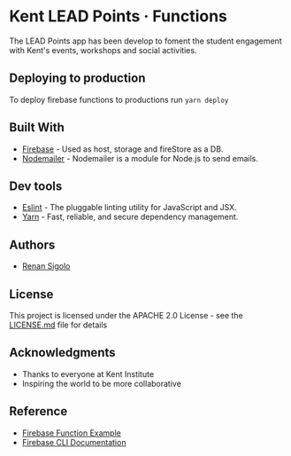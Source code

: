 # Kent LEAD Points &middot; Functions

The LEAD Points app has been develop to foment the student engagement with Kent's events, workshops and social activities.

## Deploying to production

To deploy firebase functions to productions run `yarn deploy`

## Built With

* [Firebase](https://firebase.google.com/) - Used as host, storage and fireStore as a DB.
* [Nodemailer](https://nodemailer.com/about/) - Nodemailer is a module for Node.js to send emails.

## Dev tools

* [Eslint](https://eslint.org/) - The pluggable linting utility for JavaScript and JSX.
* [Yarn](https://yarnpkg.com/en/) - Fast, reliable, and secure dependency management.

## Authors

* [Renan Sigolo](https://github.com/renansigolo)

## License

This project is licensed under the APACHE 2.0 License - see the [LICENSE.md](LICENSE.md) file for details

## Acknowledgments

* Thanks to everyone at Kent Institute
* Inspiring the world to be more collaborative

## Reference

* [Firebase Function Example](https://github.com/firebase/functions-samples/blob/master/email-confirmation/README.md)
* [Firebase CLI Documentation](https://firebase.google.com/docs/cli/)
